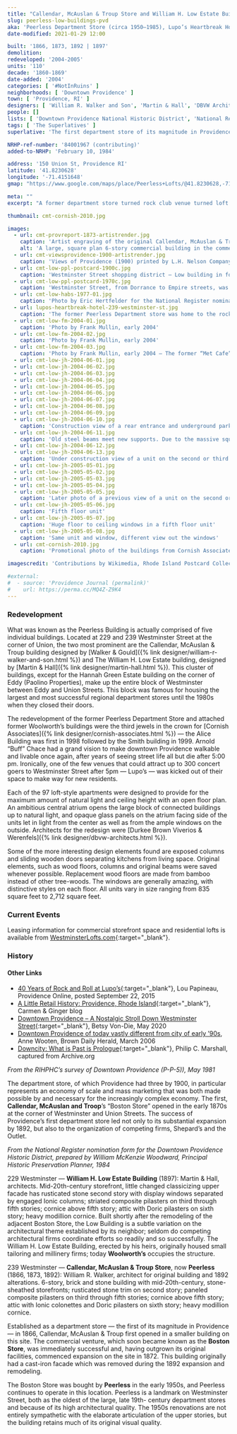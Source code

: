 ```yaml
---
title: "Callendar, McAuslan & Troup Store and William H. Low Estate Building"
slug: peerless-low-buildings-pvd
aka: 'Peerless Department Store (circa 1950–1985), Lupo’s Heartbreak Hotel (1993–2003), Met Cafe (1993—2003), Woolworth’s'
date-modified: 2021-01-29 12:00

built: '1866, 1873, 1892 | 1897'
demolition: 
redeveloped: '2004-2005'
units: '110'
decade: '1860-1869'
date-added: '2004'
categories: [ '#NotInRuins' ]
neighborhoods: [ 'Downtown Providence' ]
town: [ 'Providence, RI' ]
designers: [ 'William R. Walker and Son', 'Martin & Hall', 'DBVW Architects', 'Cornish Associates' ]
people: []
lists: [ 'Downtown Providence National Historic District', 'National Register of Historic Places' ]
tags: [ 'The Superlatives' ]
superlative: 'The first department store of its magnitude in Providence established in 1866 — the building would later be replaced in 1873'

NRHP-ref-number: '84001967 (contributing)'
added-to-NRHP: 'February 10, 1984'

address: '150 Union St, Providence RI'
latitude: '41.8230628'
longitude: '-71.4151648'
gmap: "https://www.google.com/maps/place/Peerless+Lofts/@41.8230628,-71.4151648,17z/data=!3m1!4b1!4m5!3m4!1s0x89e44513c74bc97b:0x26965e4f6962a5f9!8m2!3d41.8230628!4d-71.4129761"

meta: ""
excerpt: "A former department store turned rock club venue turned loft apartments whose conversion contributed to making Downtown Providence bustle again"

thumbnail: cmt-cornish-2010.jpg

images:
  - url: cmt-provreport-1873-artistrender.jpg
    caption: 'Artist engraving of the original Callendar, McAuslan & Troup building without expansion and the 1892 William Low building to its right side, 1873 — From the RIHPHC’s Downtown Providence report, 1981'
    alt: 'A large, square plan 6-story commercial building in the commercial center of the city. Red stone and brick exterior with variations in window placement, sizes, and shapes by floor. Large plate glass commercial windows on the ground floor house retail shops.'
  - url: cmt-viewsprovidence-1900-artistrender.jpg
    caption: 'Views of Providence (1900) printed by L.H. Nelson Company, Public domain, via Wikimedia Commons'
  - url: cmt-low-ppl-postcard-1900c.jpg
    caption: 'Westminster Street shopping district — Low building in foreground on left'
  - url: cmt-low-ppl-postcard-1970c.jpg
    caption: 'Westminster Street, from Dorrance to Empire streets, was a pedestrian mall created in 1964 which lasted until 1986. The Low Building has the Woolworth’s sign on it.'
  - url: cmt-low-habs-1977-01.jpg
    caption: 'Photo by Eric Hertfelder for the National Register nomination form, summer 1977'
  - url: lupos-heartbreak-hotel-239-westminster-st.jpg
    caption: 'The former Peerless Department store was home to the rock-n-roll music venue “Lupo’s Heartbreak Hotel” run by proprietor’s Rick Lupo and Jack Reich'
  - url: cmt-low-fm-2004-01.jpg
    caption: 'Photo by Frank Mullin, early 2004'
  - url: cmt-low-fm-2004-02.jpg
    caption: 'Photo by Frank Mullin, early 2004'
  - url: cmt-low-fm-2004-03.jpg
    caption: 'Photo by Frank Mullin, early 2004 — The former “Met Cafe” sign marked the location of another more intimate music venue that stood here from 1993 to 2003'
  - url: cmt-low-jh-2004-06-01.jpg
  - url: cmt-low-jh-2004-06-02.jpg
  - url: cmt-low-jh-2004-06-03.jpg
  - url: cmt-low-jh-2004-06-04.jpg
  - url: cmt-low-jh-2004-06-05.jpg
  - url: cmt-low-jh-2004-06-06.jpg
  - url: cmt-low-jh-2004-06-07.jpg
  - url: cmt-low-jh-2004-06-08.jpg
  - url: cmt-low-jh-2004-06-09.jpg
  - url: cmt-low-jh-2004-06-10.jpg
    caption: 'Construction view of a rear entrance and underground parking'
  - url: cmt-low-jh-2004-06-11.jpg
    caption: 'Old steel beams meet new supports. Due to the massive square size of the building, the architects decided to create a central atrium that cuts through all five floors'
  - url: cmt-low-jh-2004-06-12.jpg
  - url: cmt-low-jh-2004-06-13.jpg
    caption: 'Under construction view of a unit on the second or third floor'
  - url: cmt-low-jh-2005-05-01.jpg
  - url: cmt-low-jh-2005-05-02.jpg
  - url: cmt-low-jh-2005-05-03.jpg
  - url: cmt-low-jh-2005-05-04.jpg
  - url: cmt-low-jh-2005-05-05.jpg
    caption: 'Later photo of a previous view of a unit on the second or third floor'
  - url: cmt-low-jh-2005-05-06.jpg
    caption: 'Fifth floor unit'
  - url: cmt-low-jh-2005-05-07.jpg
    caption: 'Huge floor to ceiling windows in a fifth floor unit'
  - url: cmt-low-jh-2005-05-08.jpg
    caption: 'Same unit and window, different view out the windows'
  - url: cmt-cornish-2010.jpg
    caption: 'Promotional photo of the buildings from Cornish Associates'

imagescredit: 'Contributions by Wikimedia, Rhode Island Postcard Collection and Providence Public Library (<a href="//provlibdigital.org/islandora/object/islandora%3A20000" target="_blank">1900</a> and <a href="//provlibdigital.org/islandora/object/islandora%3A22693" target="_blank">1970</a>), Eric Hertfelder for the National Register nomination form, <a href="//consequenceofsound.net/2016/04/the-100-greatest-american-music-venues/2/" target="_blank">ConsequenceOfSound.net</a>, Frank Mullin, and Cornish Associates'

#external:
#  - source: 'Providence Journal (permalink)'
#    url: https://perma.cc/MQ4Z-Z9K4
---
```


### Redevelopment

What was known as the Peerless Building is actually comprised of five individual buildings. Located at 229 and 239 Westminster Street at the corner of Union, the two most prominent are the Callendar, McAuslan & Troup building designed by [Walker & Gould]({% link designer/william-r-walker-and-son.html %}) and The William H. Low Estate building, designed by [Martin & Hall]({% link designer/martin-hall.html %}). This cluster of buildings, except for the Hannah Green Estate building on the corner of Eddy (Paolino Properties), make up the entire block of Westminster between Eddy and Union Streets. This block was famous for housing the largest and most successful regional department stores until the 1980s when they closed their doors.

The redevelopment of the former Peerless Department Store and attached former Woolworth’s buildings were the third jewels in the crown for [Cornish Associates]({% link designer/cornish-associates.html %}) — the Alice Building was first in 1998 followed by the Smith building in 1999. Arnold “Buff” Chace had a grand vision to make downtown Providence walkable and livable once again, after years of seeing street life all but die after 5:00 pm. Ironically, one of the few venues that could attract up to 300 concert goers to Westminster Street after 5pm — Lupo’s — was kicked out of their space to make way for new residents. 

Each of the 97 loft-style apartments were designed to provide for the maximum amount of natural light and ceiling height with an open floor plan. An ambitious central atrium opens the large block of connected buildings up to natural light, and opaque glass panels on the atrium facing side of the units let in light from the center as well as from the ample windows on the outside. Architects for the redesign were [Durkee Brown Viverios & Werenfels]({% link designer/dbvw-architects.html %}). 

Some of the more interesting design elements found are exposed columns and sliding wooden doors separating kitchens from living space. Original elements, such as wood floors, columns and original beams were saved whenever possible. Replacement wood floors are made from bamboo instead of other tree-woods. The windows are generally amazing, with distinctive styles on each floor. All units vary in size ranging from 835 square feet to 2,712 square feet. 


### Current Events

Leasing information for commercial storefront space and residential lofts is available from [WestminsterLofts.com](//westminsterlofts.com){:target="_blank"}. 


### History

#### Other Links

+ [40 Years of Rock and Roll at Lupo’s](//providenceonline.com/stories/40-years-of-rock-and-roll-at-lupos,16439){:target="_blank"}, Lou Papineau, Providence Online, posted September 22, 2015
+ [A Little Retail History: Providence, Rhode Island](//www.carmenandginger.com/2017/01/a-little-retail-history-providence.html){:target="_blank"}, Carmen & Ginger blog
+ [Downtown Providence – A Nostalgic Stroll Down Westminster Street](//www.consumergrouch.com/?p=8884){:target="_blank"}, Betsy Von-Die, May 2020
+ [Downtown Providence of today vastly different from city of early ’90s](//www.browndailyherald.com/2006/03/13/downtown-providence-of-today-vastly-different-from-city-of-early-90s/), Anne Wooten, Brown Daily Herald, March 2006
+ [Downcity: What is Past is Prologue](//web.archive.org/web/20090608132510/http://philipmarshall.net/providence/downcity.htm){:target="_blank"}, Philip C. Marshall, captured from Archive.org


_From the RIHPHC’s survey of Downtown Providence (P-P-5)), May 1981_

The department store, of which Providence had three by 1900, in particular represents an economy of scale and mass marketing that was both made possible by and necessary for the increasingly complex economy. The first, **Callendar, McAuslan and Troop**’s “Boston Store” opened in the early 1870s at the corner of Westminster and Union Streets. The success of Providence’s first department store led not only to its substantial expansion by 1892, but also to the organization of competing firms, Shepard’s and the Outlet.

_From the National Register nomination form for the Downtown Providence Historic District, prepared by William McKenzie Woodward, Principal Historic Preservation Planner, 1984_

229 Westminster — **William H. Low Estate Building** (1897): Martin & Hall, architects. Mid-20th-century storefront, little changed classicizing upper facade has rusticated stone second story with display windows separated by engaged Ionic columns; striated composite pilasters on third through fifth stories; cornice above fifth story; attic with Doric pilasters on sixth story; heavy modillion cornice. Built shortly after the remodeling of the adjacent Boston Store, the Low Building is a subtle variation on the architectural theme established by its neighbor; seldom do competing architectural firms coordinate efforts so readily and so successfully. The William H. Low Estate Building, erected by his heirs, originally housed small tailoring and millinery firms; today **Woolworth’s** occupies the structure.

239 Westminster — **Callendar, McAuslan & Troup Store**, now **Peerless** (1866, 1873, 1892): William R. Walker, architect for original building and 1892 alterations. 6-story, brick and stone building with mid-20th-century, stone-sheathed storefronts; rusticated stone trim on second story; paneled composite pilasters on third through fifth stories; cornice above fifth story; attic with Ionic colonettes and Doric pilasters on sixth story; heavy modillion cornice. 

Established as a department store — the first of its magnitude in Providence — in 1866, Callendar, McAuslan & Troup first opened in a smaller building on this site. The commercial venture, which soon became known as the **Boston Store**, was immediately successful and, having outgrown its original facilities, commenced expansion on the site in 1872. This building originally had a cast-iron facade which was removed during the 1892 expansion and remodeling. 

The Boston Store was bought by **Peerless** in the early 1950s, and Peerless continues to operate in this location. Peerless is a landmark on Westminster Street, both as the oldest of the large, late 19th- century department stores and because of its high architectural quality. The 1950s renovations are not entirely sympathetic with the elaborate articulation of the upper stories, but the building retains much of its original visual quality.
